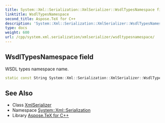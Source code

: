 ```yaml
---
title: System::Xml::Serialization::XmlSerializer::WsdlTypesNamespace field
linktitle: WsdlTypesNamespace
second_title: Aspose.TeX for C++
description: 'System::Xml::Serialization::XmlSerializer::WsdlTypesNamespace field. WSDL types namespace name in C++.'
type: docs
weight: 600
url: /cpp/system.xml.serialization/xmlserializer/wsdltypesnamespace/
---
```

## WsdlTypesNamespace field


WSDL types namespace name.

```cpp
static const String System::Xml::Serialization::XmlSerializer::WsdlTypesNamespace
```

## See Also

* Class [XmlSerializer](../)
* Namespace [System::Xml::Serialization](../../)
* Library [Aspose.TeX for C++](../../../)
